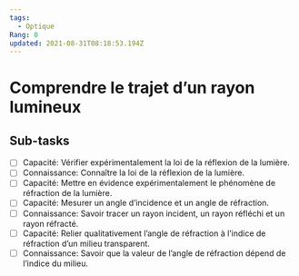 ```yaml
---
tags:
  - Optique
Rang: 0
updated: 2021-08-31T08:18:53.194Z
---
```


# Comprendre le trajet d’un rayon lumineux

## Sub-tasks

- [ ] Capacité: Vérifier expérimentalement la loi de la réflexion de la lumière.
- [ ] Connaissance: Connaître la loi de la réflexion de la lumière.
- [ ] Capacité: Mettre en évidence expérimentalement le phénomène de réfraction de la lumière.
- [ ] Capacité: Mesurer un angle d’incidence et un angle de réfraction.
- [ ] Connaissance: Savoir tracer un rayon incident, un rayon réfléchi et un rayon réfracté.
- [ ] Capacité: Relier qualitativement l’angle de réfraction à l’indice de réfraction d’un milieu transparent.
- [ ] Connaissance: Savoir que la valeur de l’angle de réfraction dépend de l’indice du milieu.
